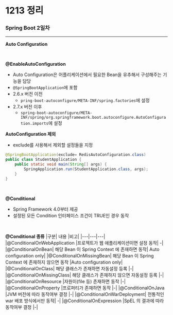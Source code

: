# 1213 정리

### Spring Boot 2일차

---

**Auto Configuration**

<br/>

**@EnableAutoConfiguration**
- Auto Configuration은 어플리케이션에서 필요한 Bean을 유추해서 구성해주는 기능을 담당
- `@SpringBootApplication`에 포함
- 2.6.x 버전 이전
    - `pring-boot-autoconfigure/META-INF/spring.factories`에 설정
- 2.7.x 버전 이후
    - `spring-boot-autoconfigure/META-INF/spring/org.springframework.boot.autoconfigure.AutoConfiguration.imports`에 설정

**AutoConfiguration 제외**
- exclude를 사용해서 제외할 설정들을 지정
```java
@SpringBootApplication(exclude= RedisAutoConfiguration.class)
public class StudentApplication {
    public static void main(String[] args) {
        SpringApplication.run(StudentApplication.class, args);
    }
}
```

<br/>

**@Conditional**
- Spring Framework 4.0부터 제공
- 설정된 모든 Condition 인터페이스 조건이 TRUE인 경우 동작

<br/>

**@Conditional 종류**
|구분|	내용	|비고|
|---|---|---|
|@ConditionalOnWebApplication	|프로젝트가 웹 애플리케이션이면 설정 동작|	-|
|@ConditionalOnBean|	해당 Bean 이 Spring Context 에 존재하면 동작|	Auto configuration only|
|@ConditionalOnMissingBean|	해당 Bean 이 Spring Context 에 존재하지 않으면 동작	|Auto configuration only|
|@ConditionalOnClass|	해당 클래스가 존재하면 자동설정 등록	|-|
|@ConditionalOnMissingClass|	해당 클래스가 존재하지 않으면 자동설정 등록	|-|
|@ConditionalOnResource	|자원이(file 등) 존재하면 동작	|-|
|@ConditionalOnProperty	|프로퍼티가 존재하면 동작	|-|
|@ConditionalOnJava	|JVM 버전에 따라 동작여부 결정	|-|
|@ConditionalOnWarDeployment|	전통적인 war 배포 방식에서만 동작|	-|
|@ConditionalOnExpression	|SpEL 의 결과에 따라 동작여부 결정	|-|

<br/>


